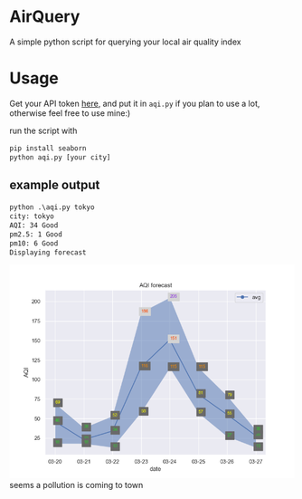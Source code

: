 # AirQuery
 A simple python script for querying your local air quality index

# Usage
Get your API token [here](https://aqicn.org/api/), and put it in `aqi.py` if you plan to use a lot, otherwise feel free to use mine:)

run the script with
```
pip install seaborn
python aqi.py [your city]
```

## example output
```
python .\aqi.py tokyo
city: tokyo
AQI: 34 Good
pm2.5: 1 Good
pm10: 6 Good
Displaying forecast
```
![](aqi_demo.png)
seems a pollution is coming to town